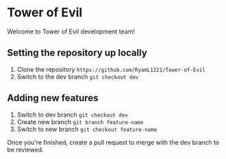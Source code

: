 # Tower of Evil

Welcome to Tower of Evil development team! 

## Setting the repository up locally

1. Clone the repository `https://github.com/RyamL1221/Tower-of-Evil`
2. Switch to the dev branch `git checkout dev`

## Adding new features

1. Switch to dev branch `git checkout dev`
2. Create new branch `git branch feature-name`
3. Switch to new branch `git checkout feature-name`

Once you're finished, create a pull request to merge with the dev branch to be reviewed.

